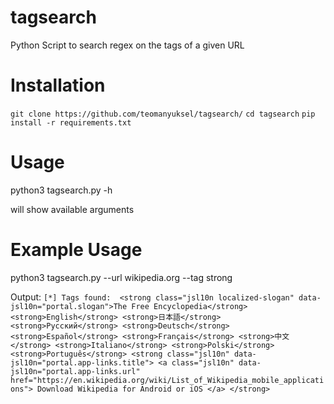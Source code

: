 # tagsearch
Python Script to search regex on the tags of a given URL

# Installation

`git clone https://github.com/teomanyuksel/tagsearch/`
`cd tagsearch`
`pip install -r requirements.txt`

# Usage

python3 tagsearch.py -h

will show available arguments

# Example Usage

python3 tagsearch.py --url wikipedia.org --tag strong

Output:
`[*] Tags found: 
<strong class="jsl10n localized-slogan" data-jsl10n="portal.slogan">The Free Encyclopedia</strong>
<strong>English</strong>
<strong>日本語</strong>
<strong>Русский</strong>
<strong>Deutsch</strong>
<strong>Español</strong>
<strong>Français</strong>
<strong>中文</strong>
<strong>Italiano</strong>
<strong>Polski</strong>
<strong>Português</strong>
<strong class="jsl10n" data-jsl10n="portal.app-links.title">
<a class="jsl10n" data-jsl10n="portal.app-links.url" href="https://en.wikipedia.org/wiki/List_of_Wikipedia_mobile_applications">
Download Wikipedia for Android or iOS
</a>
</strong>
`
